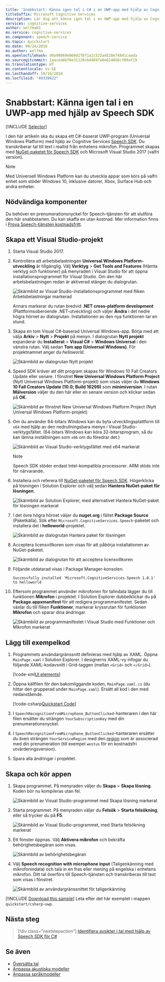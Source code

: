 ```yaml
---
title: 'Snabbstart: Känna igen tal i C# i en UWP-app med hjälp av Cognitive Services Speech SDK'
titleSuffix: Microsoft Cognitive Services
description: Lär dig att känna igen tal i en UWP-app med hjälp av Cognitive Services Speech SDK
services: cognitive-services
author: wolfma61
ms.service: cognitive-services
ms.component: speech-service
ms.topic: quickstart
ms.date: 09/24/2018
ms.author: wolfma
ms.openlocfilehash: d9a90869e060d2f8f1a1c522a4528e74841caada
ms.sourcegitcommit: 1aacea6bf8e31128c6d489fa6e614856cf89af19
ms.translationtype: HT
ms.contentlocale: sv-SE
ms.lasthandoff: 10/16/2018
ms.locfileid: "49339622"
---
```

# <a name="quickstart-recognize-speech-in-a-uwp-app-by-using-the-speech-sdk"></a>Snabbstart: Känna igen tal i en UWP-app med hjälp av Speech SDK

[!INCLUDE [Selector](../../../includes/cognitive-services-speech-service-quickstart-selector.md)]

I den här artikeln ska du skapa ett C#-baserat UWP-program (Universal Windows Platform) med hjälp av Cognitive Services [Speech SDK](speech-sdk.md). Du transkriberar tal till text i realtid från enhetens mikrofon. Programmet skapas med [NuGet-paketet för Speech SDK](https://aka.ms/csspeech/nuget) och Microsoft Visual Studio 2017 (valfri version).

> [!NOTE]
> Med Universell Windows Platform kan du utveckla appar som körs på valfri enhet som stöder Windows 10, inklusive datorer, Xbox, Surface Hub och andra enheter.

## <a name="prerequisites"></a>Nödvändiga komponenter

Du behöver en prenumerationsnyckel för Speech-tjänsten för att slutföra den här snabbstarten. Du kan skaffa en utan kostnad. Mer information finns i [Prova Speech-tjänsten kostnadsfritt](get-started.md).

## <a name="create-a-visual-studio-project"></a>Skapa ett Visual Studio-projekt

1. Starta Visual Studio 2017.

1. Kontrollera att arbetsbelastningen **Universal Windows Platform-utveckling** är tillgänglig. Välj **Verktyg** > **Get Tools and Features** (Hämta verktyg och funktioner) på menyraden i Visual Studio för att öppna installationsprogrammet för Visual Studio. Om den här arbetsbelastningen redan är aktiverad stänger du dialogrutan. 

    ![Skärmbild av Visual Studio-installationsprogrammet med fliken Arbetsbelastningar markerad](media/sdk/vs-enable-uwp-workload.png)

    Annars markerar du rutan bredvid **.NET cross-platform development** (Plattformsoberoende .NET-utveckling) och väljer **Ändra** i det nedre högra hörnet av dialogrutan. Installationen av den nya funktionen tar en stund.

1. Skapa en tom Visual C#-baserad Universal Windows-app. Börja med att välja **Arkiv** > **Nytt** > **Projekt** på menyn. I dialogrutan **Nytt projekt** expanderar du **Installerat** > **Visual C#** > **Windows Universal** i den vänstra rutan. Välj sedan **Tom app (Universal Windows)**. För projektnamnet anger du *helloworld*.

    ![Skärmbild av dialogrutan Nytt projekt](media/sdk/qs-csharp-uwp-01-new-blank-app.png)

1. Speed SDK kräver att ditt program skapas för Windows 10 Fall Creators Update eller senare. I fönstret **New Universal Windows Platform Project** (Nytt Universal Windows Platform-projekt) som visas väljer du **Windows 10 Fall Creators Update (10.0; Build 16299)** som **minimiversion**. I rutan **Målversion** väljer du den här eller en senare version och klickar sedan på **OK**.

    ![Skärmbild av fönstret New Universal Windows Platform Project (Nytt Universal Windows Platform-projekt)](media/sdk/qs-csharp-uwp-02-new-uwp-project.png)

1. Om du använder 64-bitars Windows kan du byta utvecklingsplattform till `x64` med hjälp av den nedrullningsbara menyn i Visual Studio-verktygsfältet. (64-bitars Windows kan köra 32-bitarsprogram, så du kan lämna inställningen som `x86` om du föredrar det.)

   ![Skärmbild av Visual Studio-verktygsfältet med x64 markerat](media/sdk/qs-csharp-uwp-03-switch-to-x64.png)

   > [!NOTE]
   > Speech SDK stöder endast Intel-kompatibla processorer. ARM stöds inte för närvarande.

1. Installera och referera till [NuGet-paketet för Speech SDK](https://aka.ms/csspeech/nuget). Högerklicka på lösningen i Solution Explorer och välj sedan **Hantera NuGet-paket för lösningen**.

    ![Skärmbild av Solution Explorer, med alternativet Hantera NuGet-paket för lösningen markerat](media/sdk/qs-csharp-uwp-04-manage-nuget-packages.png)

1. I det övre högra hörnet väljer du **nuget.org** i fältet **Package Source** (Paketkälla). Sök efter `Microsoft.CognitiveServices.Speech`-paketet och installera det i **helloworld**-projektet.

    ![Skärmbild av dialogrutan Hantera paket för lösningen](media/sdk/qs-csharp-uwp-05-nuget-install-1.0.0.png "Installera NuGet-paket")

1. Acceptera licensvillkoren som visas för att påbörja installationen av NuGet-paketet.

    ![Skärmbild av dialogrutan för att acceptera licensvillkoren](media/sdk/qs-csharp-uwp-06-nuget-license.png "Acceptera licensen")

1. Följande utdatarad visas i Package Manager-konsolen.

   ```text
   Successfully installed 'Microsoft.CognitiveServices.Speech 1.0.1' to helloworld
   ```

1. Eftersom programmet använder mikrofonen för talindata lägger du till funktionen **Mikrofon** i projektet. I Solution Explorer dubbelklickar du på **Package.appxmanifest** för att redigera programmanifestet. Sedan växlar du till fliken **Funktioner**, markerar kryssrutan för funktionen **Mikrofon** och sparar dina ändringar.

   ![Skärmbild av programmanifestet i Visual Studio med Funktioner och Mikrofon markerat](media/sdk/qs-csharp-uwp-07-capabilities.png)


## <a name="add-sample-code"></a>Lägg till exempelkod

1. Programmets användargränssnitt definieras med hjälp av XAML. Öppna `MainPage.xaml` i Solution Explorer. I designerns XAML-vy infogar du följande XAML-kodavsnitt i Grid-taggen (mellan `<Grid>` och `</Grid>`).

   [!code-xml[UI elements](~/samples-cognitive-services-speech-sdk/quickstart/csharp-uwp/helloworld/MainPage.xaml#StackPanel)]

1. Öppna källfilen för den bakomliggande koden, `MainPage.xaml.cs` (du hittar den grupperad under `MainPage.xaml`). Ersätt all kod i den med nedanstående.

   [!code-csharp[Quickstart Code](~/samples-cognitive-services-speech-sdk/quickstart/csharp-uwp/helloworld/MainPage.xaml.cs#code)]

1. I `SpeechRecognitionFromMicrophone_ButtonClicked`-hanteraren i den här filen ersätter du strängen `YourSubscriptionKey` med din prenumerationsnyckel.

1. I `SpeechRecognitionFromMicrophone_ButtonClicked`-hanteraren ersätter du även strängen `YourServiceRegion` med den [region](regions.md) som är associerad med din prenumeration (till exempel `westus` för en kostnadsfri utvärderingsversion).

1. Spara alla ändringar i projektet.

## <a name="build-and-run-the-app"></a>Skapa och kör appen

1. Skapa programmet. På menyraden väljer du **Skapa** > **Skapa lösning**. Koden bör nu kompileras utan fel.

    ![Skärmbild av Visual Studio-programmet med Skapa lösning markerat](media/sdk/qs-csharp-uwp-08-build.png "Slutförd byggprocess")

1. Starta programmet. På menyraden väljer du **Felsök** > **Starta felsökning**, eller så trycker du på **F5**.

    ![Skärmbild av Visual Studio-programmet, med Starta felsökning markerat](media/sdk/qs-csharp-uwp-09-start-debugging.png "Starta appen i felsökningsläge")

1. Ett fönster öppnas. Välj **Aktivera mikrofon** och bekräfta behörighetsbegäran som visas.

    ![Skärmbild av behörighetsbegäran](media/sdk/qs-csharp-uwp-10-access-prompt.png "Starta appen i felsökningsläge")

1. Välj **Speech recognition with microphone input** (Taligenkänning med mikrofonindata) och tala in en fras eller mening på engelska i enhetens mikrofon. Ditt tal överförs till Speech-tjänsten och transkriberas till text som visas i fönstret.

    ![Skärmbild av användargränssnittet för taligenkänning](media/sdk/qs-csharp-uwp-11-ui-result.png)

[!INCLUDE [Download this sample](../../../includes/cognitive-services-speech-service-speech-sdk-sample-download-h2.md)]
Leta efter det här exemplet i mappen `quickstart/csharp-uwp`.

## <a name="next-steps"></a>Nästa steg

> [!div class="nextstepaction"]
> [Identifiera avsikter i tal med hjälp av Speech SDK för C#](how-to-recognize-intents-from-speech-csharp.md)

## <a name="see-also"></a>Se även

- [Översätta tal](how-to-translate-speech-csharp.md)
- [Anpassa akustiska modeller](how-to-customize-acoustic-models.md)
- [Anpassa språkmodeller](how-to-customize-language-model.md)
